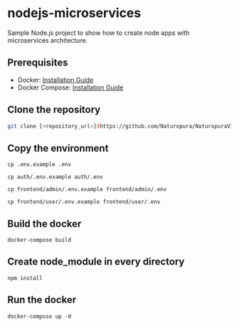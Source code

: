 # nodejs-microservices
Sample Node.js project to show how to create node apps with microservices architecture.




## Prerequisites

- Docker: [Installation Guide](https://docs.docker.com/get-docker/)
- Docker Compose: [Installation Guide](https://docs.docker.com/compose/install/)

## Clone the repository

   ```bash
   git clone [<repository_url>](https://github.com/Naturopura/NaturopuraV1.git)

   ```


## Copy the environment


```
cp .env.example .env

cp auth/.env.example auth/.env

cp frontend/admin/.env.example frontend/admin/.env

cp frontend/user/.env.example frontend/user/.env
```


## Build the docker

```
docker-compose build
```


## Create node_module in every directory

```
npm install
```

## Run the docker 

```
docker-compose up -d
```





